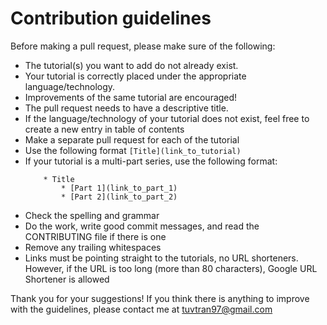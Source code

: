 # Contribution guidelines

Before making a pull request, please make sure of the following:
* The tutorial(s) you want to add do not already exist.
* Your tutorial is correctly placed under the appropriate language/technology.
* Improvements of the same tutorial are encouraged!
* The pull request needs to have a descriptive title.
* If the language/technology of your tutorial does not exist, feel free to create a new entry in table of contents
* Make a separate pull request for each of the tutorial
* Use the following format `[Title](link_to_tutorial)`
* If your tutorial is a multi-part series, use the following format:
    ```
        * Title
            * [Part 1](link_to_part_1)
            * [Part 2](link_to_part_2)
    ```
* Check the spelling and grammar
* Do the work, write good commit messages, and read the CONTRIBUTING file if there is one
* Remove any trailing whitespaces
* Links must be pointing straight to the tutorials, no URL shorteners. However, if the URL is too long (more than 80 characters), Google URL Shortener is allowed

Thank you for your suggestions! If you think there is anything to improve with the guidelines, please contact me at <tuvtran97@gmail.com>
